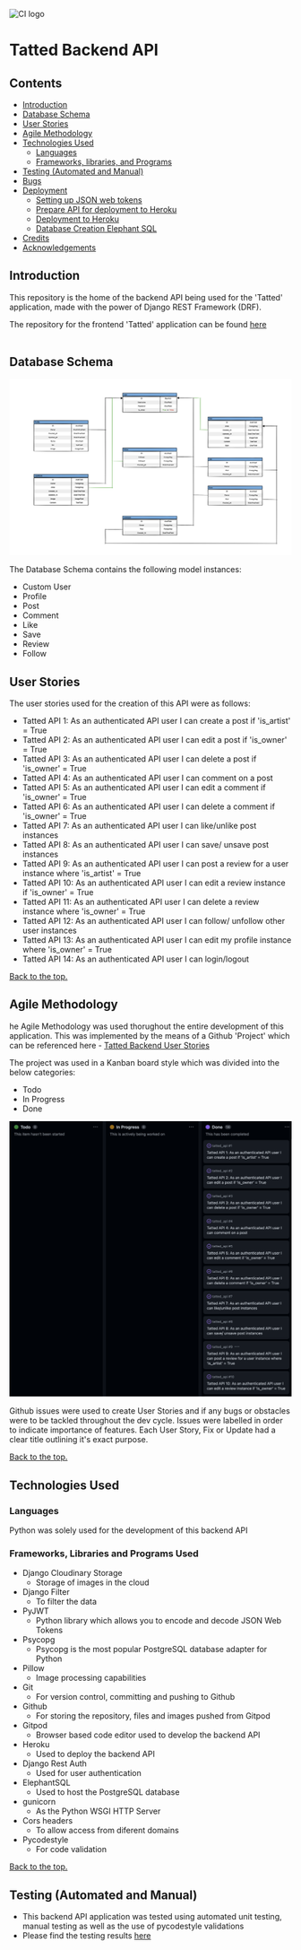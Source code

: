![CI logo](https://codeinstitute.s3.amazonaws.com/fullstack/ci_logo_small.png)

<h1>Tatted Backend API</h1>

<h2 id="contents">Contents</h2>

-   [Introduction](#introduction)
-   [Database Schema](#database-schema)
-   [User Stories](#user-stories)
-   [Agile Methodology](#agile-methodology)
-   [Technologies Used](#technologies-used)
    -   [Languages](#languages)
    -   [Frameworks, libraries, and Programs](#frameworks-libraries-and-programs)
-   [Testing (Automated and Manual)](TESTING.md)
-   [Bugs](#bugs)
-   [Deployment](#deployment)
    -   [Setting up JSON web tokens](#setting-up-json-web-tokens)
    -   [Prepare API for deployment to Heroku](#prepare-api-for-deployment-to-heroku)
    -   [Deployment to Heroku](#deployment-to-heroku)
    -   [Database Creation Elephant SQL](#elephantsql)
-   [Credits](#credits)
-   [Acknowledgements](#acknowledgements)

<h2 id="introduction">Introduction</h2>

This repository is the home of the backend API being used for the 'Tatted' application, made with the power of Django REST Framework (DRF).

The repository for the frontend 'Tatted' application can be found <a href="#">here</a><br /><br />

<h2 id="database-schema">Database Schema</h2>

![Database Schema](docs/screenshots/tatted_api_dbs.png)

The Database Schema contains the following model instances:
- Custom User
- Profile
- Post
- Comment
- Like
- Save
- Review
- Follow

<h2 id="user-stories">User Stories</h2>

The user stories used for the creation of this API were as follows:
- Tatted API 1: As an authenticated API user I can create a post if 'is_artist' = True
- Tatted API 2: As an authenticated API user I can edit a post if 'is_owner' = True
- Tatted API 3: As an authenticated API user I can delete a post if 'is_owner' = True
- Tatted API 4: As an authenticated API user I can comment on a post
- Tatted API 5: As an authenticated API user I can edit a comment if 'is_owner' = True
- Tatted API 6: As an authenticated API user I can delete a comment if 'is_owner' = True
- Tatted API 7: As an authenticated API user I can like/unlike post instances
- Tatted API 8: As an authenticated API user I can save/ unsave post instances
- Tatted API 9: As an authenticated API user I can post a review for a user instance where 'is_artist' = True
- Tatted API 10: As an authenticated API user I can edit a review instance if 'is_owner' = True
- Tatted API 11: As an authenticated API user I can delete a review instance where 'is_owner' = True
- Tatted API 12: As an authenticated API user I can follow/ unfollow other user instances
- Tatted API 13: As an authenticated API user I can edit my profile instance where 'is_owner' = True
- Tatted API 14: As an authenticated API user I can login/logout

<a href="#top">Back to the top.</a>

<h2 id="agile-methodology">Agile Methodology</h2>

he Agile Methodology was used thorughout the entire development of this application.  This was implemented by the means of a Github 'Project' which can be referenced here - <a href="https://github.com/users/ryanoneill416/projects/6" target="_blank"> Tatted Backend User Stories</a>

The project was used in a Kanban board style which was divided into the below categories:

-   Todo
-   In Progress
-   Done

![Tatted User Stories Kanban](docs/screenshots/tatted-api-kanban.png)

Github issues were used to create User Stories and if any bugs or obstacles were to be tackled throughout the dev cycle. Issues were labelled in order to indicate importance of features. Each User Story, Fix or Update had a clear title outlining it's exact purpose.

<a href="#top">Back to the top.</a>

<h2 id="technologies-used">Technologies Used</h2>

<h3 id="languages">Languages</h3>

Python was solely used for the development of this backend API

<h3 id="frameworks-libraries-and-programs">Frameworks, Libraries and Programs Used</h3>

- Django Cloudinary Storage 
    - Storage of images in the cloud
- Django Filter
    - To filter the data
- PyJWT 
    - Python library which allows you to encode and decode JSON Web Tokens
- Psycopg
    - Psycopg is the most popular PostgreSQL database adapter for Python
- Pillow 
    - Image processing capabilities
- Git
    - For version control, committing and pushing to Github
- Github
    - For storing the repository, files and images pushed from Gitpod
- Gitpod
    - Browser based code editor used to develop the backend API
- Heroku
    - Used to deploy the backend API
- Django Rest Auth
    - Used for user authentication
- ElephantSQL
    - Used to host the PostgreSQL database
- gunicorn
    - As the Python WSGI HTTP Server
- Cors headers
    - To allow access from diferent domains
- Pycodestyle
    - For code validation

<a href="#top">Back to the top.</a>

<h2>Testing (Automated and Manual)</h2>

- This backend API application was tested using automated unit testing, manual testing as well as the use of pycodestyle validations
- Please find the testing results [here](/TESTING.md)